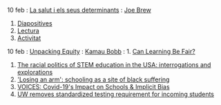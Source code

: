 ---
---

10 feb
: [La salut i els seus determinants](https://docs.google.com/presentation/d/e/2PACX-1vSttAva-0o1hTdqCH_ye5RpfoVkNcpQDvBh8efEx1MOYm-FMpRYtVZsGrlDnnn9RC3ymJVN3WpQpVC-/pub?start=false&loop=false&delayms=3000)
  : [Joe Brew](https://joebrew.net)

  1. [Diapositives](https://docs.google.com/presentation/d/e/2PACX-1vSttAva-0o1hTdqCH_ye5RpfoVkNcpQDvBh8efEx1MOYm-FMpRYtVZsGrlDnnn9RC3ymJVN3WpQpVC-/pub?start=false&loop=false&delayms=3000)
  1. [Lectura](https://google.com)
  1. [Activitat](https://forms.gle/zxXPFsAYU16onVGL9)

10 feb
: [Unpacking Equity](https://youtu.be/Pti9hkvU_dw)
  : [Kamau Bobb](https://www.kamaubobb.com/)
: 1. [Can Learning Be Fair?](https://youtu.be/MnRZcPeEAv0)
  1. [The racial politics of STEM education in the USA: interrogations and explorations](https://www.tandfonline.com/doi/full/10.1080/13613324.2019.1592831)
  1. ['Losing an arm': schooling as a site of black suffering](https://www.tandfonline.com/doi/full/10.1080/13613324.2013.850412)
  1. [VOICES: Covid-19's Impact on Schools & Implicit Bias](https://youtu.be/w09Dm8qz2so)
  1. [UW removes standardized testing requirement for incoming students](https://www.washington.edu/news/2020/06/11/uw-removes-standardized-testing-requirement-for-incoming-students-beyond-fall-2021/)
